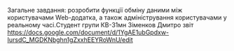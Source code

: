 Загальне завдання: розробити функції обміну даними між користувачами Web-додатка, а також адміністрування користувачами у реальному часі.Cтудент групи КВ-31мн Зіменков Дмитро
звіт https://docs.google.com/document/d/1YgAE1ubGpdxw-IursdC_MGDKNbghn1gZxxhEEYRoWnU/edit
